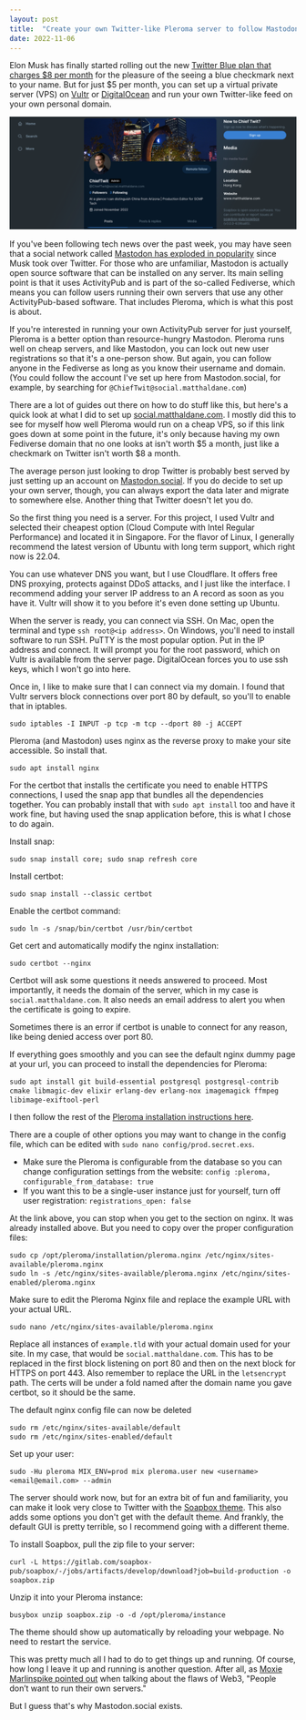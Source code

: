 ```yaml
---
layout: post
title:  "Create your own Twitter-like Pleroma server to follow Mastodon friends"
date: 2022-11-06
---
```


Elon Musk has finally started rolling out the new [Twitter Blue plan that charges \$8 per month](https://www.scmp.com/news/world/united-states-canada/article/3198600/elon-musks-twitter-starts-rolling-out-new-paid-subscription) for the pleasure of the seeing a blue checkmark next to your name. But for just \$5 per month, you can set up a virtual private server (VPS) on [Vultr](https://www.vultr.com/?ref=7644827) or [DigitalOcean](https://m.do.co/c/bdabc930b7e7) and run your own Twitter-like feed on your own personal domain.

![You can make pleroma look like Twitter](/assets/images/pleroma-soapbox-example.png)

If you've been following tech news over the past week, you may have seen that a social network called [Mastodon has exploded in popularity](https://edition.cnn.com/2022/11/05/tech/mastodon/index.html) since Musk took over Twitter. For those who are unfamiliar, Mastodon is actually open source software that can be installed on any server. Its main selling point is that it uses ActivityPub and is part of the so-called Fediverse, which means you can follow users running their own servers that use any other ActivityPub-based software. That includes Pleroma, which is what this post is about.

If you're interested in running your own ActivityPub server for just yourself, Pleroma is a better option than resource-hungry Mastodon. Pleroma runs well on cheap servers, and like Mastodon, you can lock out new user registrations so that it's a one-person show. But again, you can follow anyone in the Fediverse as long as you know their username and domain. (You could follow the account I've set up here from Mastodon.social, for example, by searching for `@ChiefTwit@social.matthaldane.com`)

There are a lot of guides out there on how to do stuff like this, but here's a quick look at what I did to set up [social.matthaldane.com](https://social.matthaldane.com). I mostly did this to see for myself how well Pleroma would run on a cheap VPS, so if this link goes down at some point in the future, it's only because having my own Fediverse domain that no one looks at isn't worth \$5 a month, just like a checkmark on Twitter isn't worth \$8 a month. 

The average person just looking to drop Twitter is probably best served by just setting up an account on [Mastodon.social](https://mastodon.social). If you do decide to set up your own server, though, you can always export the data later and migrate to somewhere else. Another thing that Twitter doesn't let you do.

So the first thing you need is a server. For this project, I used Vultr and selected their cheapest option (Cloud Compute with Intel Regular Performance) and located it in Singapore. For the flavor of Linux, I generally recommend the latest version of Ubuntu with long term support, which right now is 22.04.

You can use whatever DNS you want, but I use Cloudflare. It offers free DNS proxying, protects against DDoS attacks, and I just like the interface. I recommend adding your server IP address to an A record as soon as you have it. Vultr will show it to you before it's even done setting up Ubuntu.

When the server is ready, you can connect via SSH. On Mac, open the terminal and type `ssh root@<ip address>`. On Windows, you'll need to install software to run SSH. PuTTY is the most popular option. Put in the IP address and connect. It will prompt you for the root password, which on Vultr is available from the server page. DigitalOcean forces you to use ssh keys, which I won't go into here.

Once in, I like to make sure that I can connect via my domain. I found that Vultr servers block connections over port 80 by default, so you'll to enable that in iptables.

```
sudo iptables -I INPUT -p tcp -m tcp --dport 80 -j ACCEPT
```

Pleroma (and Mastodon) uses nginx as the reverse proxy to make your site accessible. So install that.

```
sudo apt install nginx
```

For the certbot that installs the certificate you need to enable HTTPS connections, I used the snap app that bundles all the dependencies together. You can probably install that with `sudo apt install` too and have it work fine, but having used the snap application before, this is what I chose to do again.

Install snap:

```
sudo snap install core; sudo snap refresh core
```

Install certbot:

```
sudo snap install --classic certbot
```

Enable the certbot command:

```
sudo ln -s /snap/bin/certbot /usr/bin/certbot
```

Get cert and automatically modify the nginx installation:

```
sudo certbot --nginx
```

Certbot will ask some questions it needs answered to proceed. Most importantly, it needs the domain of the server, which in my case is `social.matthaldane.com`. It also needs an email address to alert you when the certificate is going to expire.

Sometimes there is an error if certbot is unable to connect for any reason, like being denied access over port 80.

If everything goes smoothly and you can see the default nginx dummy page at your url, you can proceed to install the dependencies for Pleroma:

```
sudo apt install git build-essential postgresql postgresql-contrib cmake libmagic-dev elixir erlang-dev erlang-nox imagemagick ffmpeg libimage-exiftool-perl
```

I then follow the rest of the [Pleroma installation instructions here](https://docs-develop.pleroma.social/backend/installation/debian_based_en/#install-pleromabe).

There are a couple of other options you may want to change in the config file, which can be edited with `sudo nano config/prod.secret.exs`.
- Make sure the Pleroma is configurable from the database so you can change configuration settings from the website: `config :pleroma, configurable_from_database: true`
- If you want this to be a single-user instance just for yourself, turn off user registration: `registrations_open: false`

At the link above, you can stop when you get to the section on nginx. It was already installed above. But you need to copy over the proper configuration files:

```
sudo cp /opt/pleroma/installation/pleroma.nginx /etc/nginx/sites-available/pleroma.nginx
sudo ln -s /etc/nginx/sites-available/pleroma.nginx /etc/nginx/sites-enabled/pleroma.nginx
```

Make sure to edit the Pleroma Nginx file and replace the example URL with your actual URL.

```
sudo nano /etc/nginx/sites-available/pleroma.nginx
```

Replace all instances of `example.tld` with your actual domain used for your site. In my case, that would be `social.matthaldane.com`. This has to be replaced in the first block listening on port 80 and then on the next block for HTTPS on port 443. Also remember to replace the URL in the `letsencrypt` path. The certs will be under a fold named after the domain name you gave certbot, so it should be the same.

The default nginx config file can now be deleted

```
sudo rm /etc/nginx/sites-available/default
sudo rm /etc/nginx/sites-enabled/default
```

Set up your user:

```
sudo -Hu pleroma MIX_ENV=prod mix pleroma.user new <username> <email@email.com> --admin
```

The server should work now, but for an extra bit of fun and familiarity, you can make it look very close to Twitter with the [Soapbox theme](https://gitlab.com/soapbox-pub/soapbox). This also adds some options you don't get with the default theme. And frankly, the default GUI is pretty terrible, so I recommend going with a different theme.

To install Soapbox, pull the zip file to your server:

```
curl -L https://gitlab.com/soapbox-pub/soapbox/-/jobs/artifacts/develop/download?job=build-production -o soapbox.zip
```

Unzip it into your Pleroma instance:

```
busybox unzip soapbox.zip -o -d /opt/pleroma/instance
```

The theme should show up automatically by reloading your webpage. No need to restart the service.

This was pretty much all I had to do to get things up and running. Of course, how long I leave it up and running is another question. After all, as [Moxie Marlinspike pointed out](https://moxie.org/2022/01/07/web3-first-impressions.html) when talking about the flaws of Web3, "People don’t want to run their own servers."

But I guess that's why Mastodon.social exists.